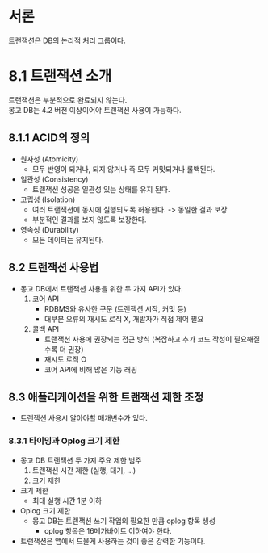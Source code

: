# 서론
트랜잭션은 DB의 논리적 처리 그룹이다.  

# 8.1 트랜잭션 소개
트랜잭션은 부분적으로 완료되지 않는다.  
몽고 DB는 4.2 버전 이상이어야 트랜잭션 사용이 가능하다.  

## 8.1.1 ACID의 정의
- 원자성 (Atomicity)
  - 모두 반영이 되거나, 되지 않거나 즉 모두 커밋되거나 롤백된다.
- 일관성 (Consistency)
  - 트랜잭션 성공은 일관성 있는 상태를 유지 된다.
- 고립성 (Isolation)
  - 여러 트랜잭션에 동시에 실행되도록 허용한다. -> 동일한 결과 보장 
  - 부분적인 결과를 보지 않도록 보장한다.
- 영속성 (Durability)
  - 모든 데이터는 유지된다.

## 8.2 트랜잭션 사용법
- 몽고 DB에서 트랜잭션 사용을 위한 두 가지 API가 있다.
  1. 코어 API
     - RDBMS와 유사한 구문 (트랜잭션 시작, 커밋 등)
     - 대부분 오류의 재시도 로직 X, 개발자가 직접 제어 필요
  2. 콜백 API
     - 트랜잭션 사용에 권장되는 접근 방식 (복잡하고 추가 코드 작성이 필요해질수록 더 권장)
     - 재시도 로직 O
     - 코어 API에 비해 많은 기능 래핑

## 8.3 애플리케이션을 위한 트랜잭션 제한 조정
- 트랜잭션 사용시 알아야할 매개변수가 있다.

### 8.3.1 타이밍과 Oplog 크기 제한
- 몽고 DB 트랜잭션 두 가지 주요 제한 범주
  1. 트랜잭션 시간 제한 (실행, 대기, ...)
  2. 크기 제한
- 크기 제한
  - 최대 실행 시간 1분 이하
- Oplog 크기 제한
  - 몽고 DB는 트랜잭션 쓰기 작업의 필요한 만큼 oplog 항목 생성
    - oplog 항목은 16메가바이트 이하여야 한다.
- 트랜잭션은 앱에서 드물게 사용하는 것이 좋은 강력한 기능이다.